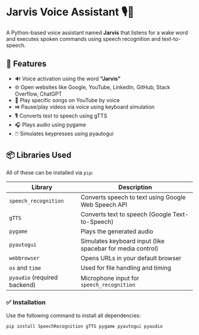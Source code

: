 
# Jarvis Voice Assistant 🎙️🤖

A Python-based voice assistant named **Jarvis** that listens for a wake word and executes spoken commands using speech recognition and text-to-speech.

## 🚀 Features

- 🔊 Voice activation using the word **"Jarvis"**
- 🌐 Open websites like Google, YouTube, LinkedIn, GitHub, Stack Overflow, ChatGPT
- 🎵 Play specific songs on YouTube by voice
- ⏯️ Pause/play videos via voice using keyboard simulation
- 🎙️ Converts text to speech using gTTS
- 🎧 Plays audio using pygame
- 🖱️ Simulates keypresses using pyautogui

## 📦 Libraries Used

All of these can be installed via `pip`:

| Library              | Description |
|----------------------|-------------|
| `speech_recognition` | Converts speech to text using Google Web Speech API |
| `gTTS`               | Converts text to speech (Google Text-to-Speech) |
| `pygame`             | Plays the generated audio |
| `pyautogui`          | Simulates keyboard input (like spacebar for media control) |
| `webbrowser`         | Opens URLs in your default browser |
| `os` and `time`      | Used for file handling and timing |
| `pyaudio` (required backend) | Microphone input for `speech_recognition` |

### ✅ Installation

Use the following command to install all dependencies:

```bash
pip install SpeechRecognition gTTS pygame pyautogui pyaudio

